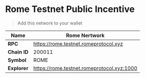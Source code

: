 # Rome Testnet Public Incentive

> Add this network to your wallet

| **Name**     | **Rome Nertwork**                          |
|--------------|--------------------------------------------|
| **RPC**      | https://rome.testnet.romeprotocol.xyz      |
| **Chain ID** | 200011                                     |
| **Symbol**   | ROME                                       |
| **Explorer** | https://rome.testnet.romeprotocol.xyz:1000 |
